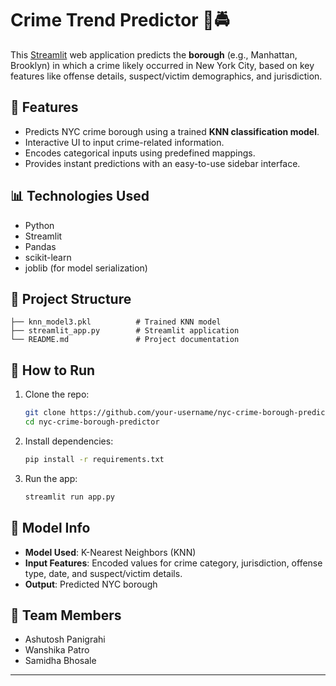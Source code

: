 # Crime Trend Predictor 🗽🚔

This [Streamlit](https://crime-trend-prediction.streamlit.app/) web application predicts the **borough** (e.g., Manhattan, Brooklyn) in which a crime likely occurred in New York City, based on key features like offense details, suspect/victim demographics, and jurisdiction.

## 🚀 Features

* Predicts NYC crime borough using a trained **KNN classification model**.
* Interactive UI to input crime-related information.
* Encodes categorical inputs using predefined mappings.
* Provides instant predictions with an easy-to-use sidebar interface.

## 📊 Technologies Used

* Python
* Streamlit
* Pandas
* scikit-learn
* joblib (for model serialization)

## 📁 Project Structure

```
├── knn_model3.pkl          # Trained KNN model
├── streamlit_app.py        # Streamlit application
└── README.md               # Project documentation
```

## 🔧 How to Run

1. Clone the repo:

   ```bash
   git clone https://github.com/your-username/nyc-crime-borough-predictor.git
   cd nyc-crime-borough-predictor
   ```

2. Install dependencies:

   ```bash
   pip install -r requirements.txt
   ```

3. Run the app:

   ```bash
   streamlit run app.py
   ```

## 🧠 Model Info

* **Model Used**: K-Nearest Neighbors (KNN)
* **Input Features**: Encoded values for crime category, jurisdiction, offense type, date, and suspect/victim details.
* **Output**: Predicted NYC borough

## 👥 Team Members

* Ashutosh Panigrahi
* Wanshika Patro
* Samidha Bhosale

---
